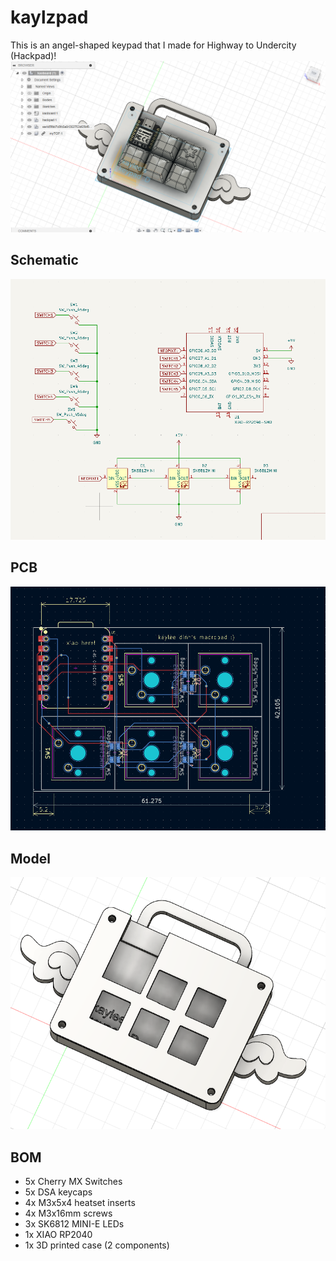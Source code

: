 # kaylzpad
This is an angel-shaped keypad that I made for Highway to Undercity (Hackpad)!
![assembled image](img/fusionView.png)

## Schematic
![schematic](img/schematicView.png)

## PCB
![PCB](img/pcbView.png)

## Model
![model](img/caseTogether.png)

## BOM
- 5x Cherry MX Switches
- 5x DSA keycaps
- 4x M3x5x4 heatset inserts
- 4x M3x16mm screws
- 3x SK6812 MINI-E LEDs
- 1x XIAO RP2040
- 1x 3D printed case (2 components)
